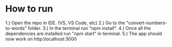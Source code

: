 # How to run
1.) Open the repo in IDE. (VS, VS Code, etc)
2.) Go to the "convert-numbers-to-words" folder.
3.) In the terminal run "npm install".
4.) Once all the  dependencies are installed run "npm start" in terminal.
5.) The app should now work on http:\\localhost:3000
